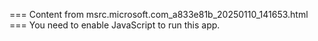 === Content from msrc.microsoft.com_a833e81b_20250110_141653.html ===
You need to enable JavaScript to run this app.

